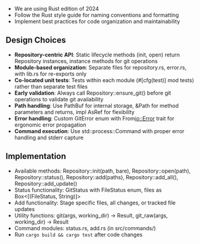- We are using Rust edition of 2024
- Follow the Rust style guide for naming conventions and formatting
- Implement best practices for code organization and maintainability

## Design Choices
- **Repository-centric API**: Static lifecycle methods (init, open) return Repository instances, instance methods for git operations
- **Module-based organization**: Separate files for repository.rs, error.rs, with lib.rs for re-exports only
- **Co-located unit tests**: Tests within each module (#[cfg(test)] mod tests) rather than separate test files
- **Early validation**: Always call Repository::ensure_git() before git operations to validate git availability
- **Path handling**: Use PathBuf for internal storage, &Path for method parameters and returns, impl AsRef<Path> for flexibility
- **Error handling**: Custom GitError enum with From<io::Error> trait for ergonomic error propagation
- **Command execution**: Use std::process::Command with proper error handling and stderr capture

## Implementation
- Available methods: Repository::init(path, bare), Repository::open(path), Repository::status(), Repository::add(paths), Repository::add_all(), Repository::add_update()
- Status functionality: GitStatus with FileStatus enum, files as Box<[(FileStatus, String)]>
- Add functionality: Stage specific files, all changes, or tracked file updates
- Utility functions: git(args, working_dir) -> Result<String>, git_raw(args, working_dir) -> Result<Output>
- Command modules: status.rs, add.rs (in src/commands/)
- Run `cargo build && cargo test` after code changes
